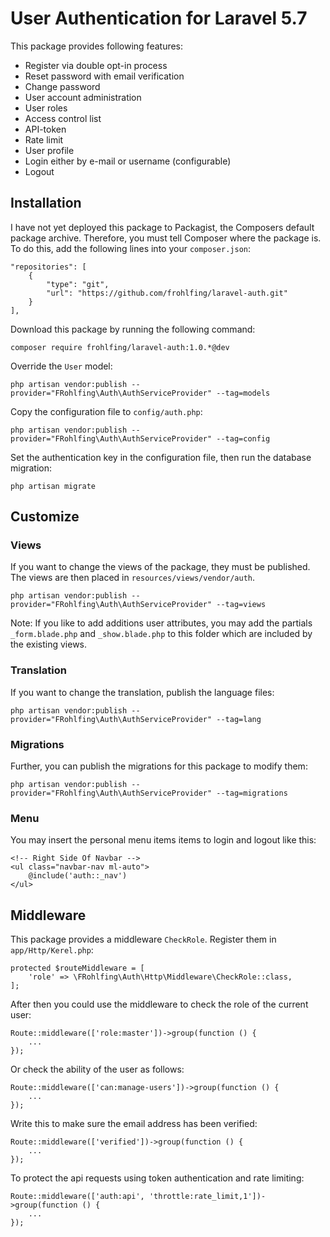 # User Authentication for Laravel 5.7

This package provides following features: 
 - Register via double opt-in process
 - Reset password with email verification
 - Change password
 - User account administration
 - User roles
 - Access control list
 - API-token
 - Rate limit
 - User profile
 - Login either by e-mail or username (configurable)
 - Logout
  
## Installation
    
I have not yet deployed this package to Packagist, the Composers default package archive. Therefore, you must tell 
Composer where the package is. To do this, add the following lines into your `composer.json`:

    "repositories": [
        {
            "type": "git",
            "url": "https://github.com/frohlfing/laravel-auth.git"
        }
    ],

Download this package by running the following command:

    composer require frohlfing/laravel-auth:1.0.*@dev
    
Override the `User` model:

    php artisan vendor:publish --provider="FRohlfing\Auth\AuthServiceProvider" --tag=models    
       
Copy the configuration file to `config/auth.php`:
        
    php artisan vendor:publish --provider="FRohlfing\Auth\AuthServiceProvider" --tag=config
    
Set the authentication key in the configuration file, then run the database migration:
        
    php artisan migrate
            
## Customize
    
### Views

If you want to change the views of the package, they must be published. The views are then placed in 
`resources/views/vendor/auth`.

    php artisan vendor:publish --provider="FRohlfing\Auth\AuthServiceProvider" --tag=views
    
Note: If you like to add additions user attributes, you may add the partials `_form.blade.php` and `_show.blade.php` to 
this folder which are included by the existing views. 

### Translation

If you want to change the translation, publish the language files:

    php artisan vendor:publish --provider="FRohlfing\Auth\AuthServiceProvider" --tag=lang
    
### Migrations

Further, you can publish the migrations for this package to modify them:

    php artisan vendor:publish --provider="FRohlfing\Auth\AuthServiceProvider" --tag=migrations
    
### Menu    

You may insert the personal menu items items to login and logout like this:

    <!-- Right Side Of Navbar -->
    <ul class="navbar-nav ml-auto">
        @include('auth::_nav')
    </ul>
    
## Middleware

This package provides a middleware `CheckRole`. Register them in `app/Http/Kerel.php`:    

    protected $routeMiddleware = [
        'role' => \FRohlfing\Auth\Http\Middleware\CheckRole::class,
    ];
    
After then you could use the middleware to check the role of the current user:
    
    Route::middleware(['role:master'])->group(function () {
        ...
    });
    
Or check the ability of the user as follows:
    
    Route::middleware(['can:manage-users'])->group(function () {
        ...
    });

Write this to make sure the email address has been verified:

    Route::middleware(['verified'])->group(function () {
        ...
    });

To protect the api requests using token authentication and rate limiting:

    Route::middleware(['auth:api', 'throttle:rate_limit,1'])->group(function () {
        ...
    });
